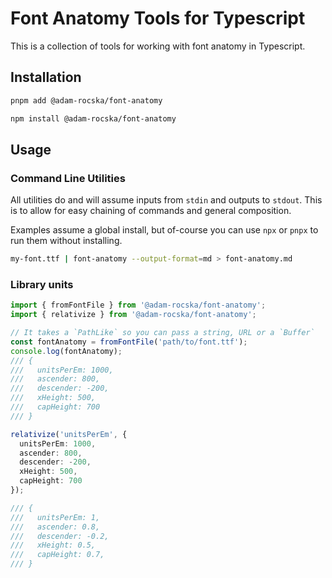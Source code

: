 # Font Anatomy Tools for Typescript

This is a collection of tools for working with font anatomy
in Typescript.

## Installation

```sh
pnpm add @adam-rocska/font-anatomy
```

```sh
npm install @adam-rocska/font-anatomy
```

## Usage

### Command Line Utilities

All utilities do and will assume inputs from `stdin` and
outputs to `stdout`. This is to allow for easy chaining
of commands and general composition.

Examples assume a global install, but of-course you can use
`npx` or `pnpx` to run them without installing.

```sh
my-font.ttf | font-anatomy --output-format=md > font-anatomy.md
```

### Library units

```ts
import { fromFontFile } from '@adam-rocska/font-anatomy';
import { relativize } from '@adam-rocska/font-anatomy';

// It takes a `PathLike` so you can pass a string, URL or a `Buffer`
const fontAnatomy = fromFontFile('path/to/font.ttf');
console.log(fontAnatomy);
/// {
///   unitsPerEm: 1000,
///   ascender: 800,
///   descender: -200,
///   xHeight: 500,
///   capHeight: 700
/// }

relativize('unitsPerEm', {
  unitsPerEm: 1000,
  ascender: 800,
  descender: -200,
  xHeight: 500,
  capHeight: 700
});

/// {
///   unitsPerEm: 1,
///   ascender: 0.8,
///   descender: -0.2,
///   xHeight: 0.5,
///   capHeight: 0.7,
/// }

```
